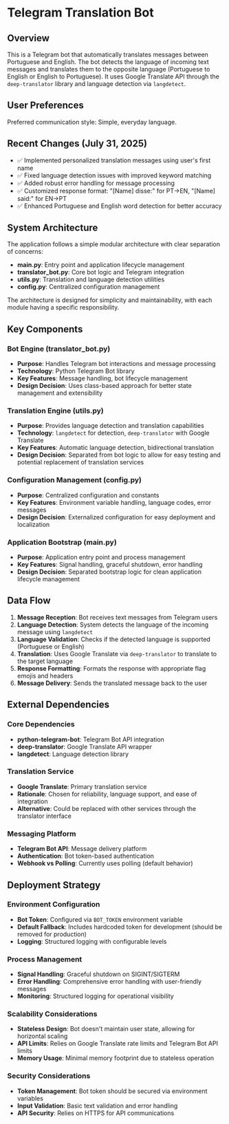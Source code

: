 # Telegram Translation Bot

## Overview

This is a Telegram bot that automatically translates messages between Portuguese and English. The bot detects the language of incoming text messages and translates them to the opposite language (Portuguese to English or English to Portuguese). It uses Google Translate API through the `deep-translator` library and language detection via `langdetect`.

## User Preferences

Preferred communication style: Simple, everyday language.

## Recent Changes (July 31, 2025)

- ✅ Implemented personalized translation messages using user's first name
- ✅ Fixed language detection issues with improved keyword matching
- ✅ Added robust error handling for message processing
- ✅ Customized response format: "[Name] disse:" for PT→EN, "[Name] said:" for EN→PT
- ✅ Enhanced Portuguese and English word detection for better accuracy

## System Architecture

The application follows a simple modular architecture with clear separation of concerns:

- **main.py**: Entry point and application lifecycle management
- **translator_bot.py**: Core bot logic and Telegram integration
- **utils.py**: Translation and language detection utilities
- **config.py**: Centralized configuration management

The architecture is designed for simplicity and maintainability, with each module having a specific responsibility.

## Key Components

### Bot Engine (translator_bot.py)
- **Purpose**: Handles Telegram bot interactions and message processing
- **Technology**: Python Telegram Bot library
- **Key Features**: Message handling, bot lifecycle management
- **Design Decision**: Uses class-based approach for better state management and extensibility

### Translation Engine (utils.py)
- **Purpose**: Provides language detection and translation capabilities
- **Technology**: `langdetect` for detection, `deep-translator` with Google Translate
- **Key Features**: Automatic language detection, bidirectional translation
- **Design Decision**: Separated from bot logic to allow for easy testing and potential replacement of translation services

### Configuration Management (config.py)
- **Purpose**: Centralized configuration and constants
- **Key Features**: Environment variable handling, language codes, error messages
- **Design Decision**: Externalized configuration for easy deployment and localization

### Application Bootstrap (main.py)
- **Purpose**: Application entry point and process management
- **Key Features**: Signal handling, graceful shutdown, error handling
- **Design Decision**: Separated bootstrap logic for clean application lifecycle management

## Data Flow

1. **Message Reception**: Bot receives text messages from Telegram users
2. **Language Detection**: System detects the language of the incoming message using `langdetect`
3. **Language Validation**: Checks if the detected language is supported (Portuguese or English)
4. **Translation**: Uses Google Translate via `deep-translator` to translate to the target language
5. **Response Formatting**: Formats the response with appropriate flag emojis and headers
6. **Message Delivery**: Sends the translated message back to the user

## External Dependencies

### Core Dependencies
- **python-telegram-bot**: Telegram Bot API integration
- **deep-translator**: Google Translate API wrapper
- **langdetect**: Language detection library

### Translation Service
- **Google Translate**: Primary translation service
- **Rationale**: Chosen for reliability, language support, and ease of integration
- **Alternative**: Could be replaced with other services through the translator interface

### Messaging Platform
- **Telegram Bot API**: Message delivery platform
- **Authentication**: Bot token-based authentication
- **Webhook vs Polling**: Currently uses polling (default behavior)

## Deployment Strategy

### Environment Configuration
- **Bot Token**: Configured via `BOT_TOKEN` environment variable
- **Default Fallback**: Includes hardcoded token for development (should be removed for production)
- **Logging**: Structured logging with configurable levels

### Process Management
- **Signal Handling**: Graceful shutdown on SIGINT/SIGTERM
- **Error Handling**: Comprehensive error handling with user-friendly messages
- **Monitoring**: Structured logging for operational visibility

### Scalability Considerations
- **Stateless Design**: Bot doesn't maintain user state, allowing for horizontal scaling
- **API Limits**: Relies on Google Translate rate limits and Telegram Bot API limits
- **Memory Usage**: Minimal memory footprint due to stateless operation

### Security Considerations
- **Token Management**: Bot token should be secured via environment variables
- **Input Validation**: Basic text validation and error handling
- **API Security**: Relies on HTTPS for API communications